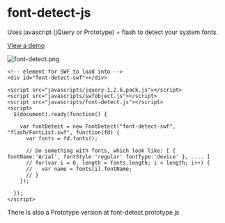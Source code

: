 # font-detect-js

Uses javascript (jQuery or Prototype) + flash to detect your system fonts.

[View a demo](http://font-detect.s3.amazonaws.com/index.html)

![font-detect.png](http://font-detect.s3.amazonaws.com/font-detect.png)

	<!-- element for SWF to load into -->
	<div id="font-detect-swf"></div>

	<script src="javascripts/jquery-1.2.6.pack.js"></script>
	<script src="javascripts/swfobject.js"></script>
	<script src="javascripts/font-detect.js"></script>  
	<script>
	  $(document).ready(function() {
   
	    var fontDetect = new FontDetect("font-detect-swf", "flash/FontList.swf", function(fd) {        
	      var fonts = fd.fonts();
       
	      // Do something with fonts, which look like: [ { fontName:'Arial', fontStyle:'regular' fontType:'device' }, .... ]
	      // for(var i = 0, length = fonts.length; i < length; i++) {
	      //   var name = fonts[i].fontName;
	      // }
	    });
   
	  });
	</script>

There is also a Prototype version at font-detect.prototype.js
